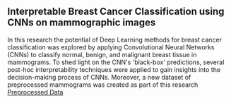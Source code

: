 ## Interpretable Breast Cancer Classification using CNNs on mammographic images

In this research the potential of Deep Learning methods for breast cancer classification was explored by applying Convolutional Neural Networks (CNNs) to classify normal, benign, and malignant breast tissue in mammograms. To shed light on the CNN's 'black-box' predictions, several post-hoc interpretability techniques were applied to gain insights into the decision-making process of CNNs. Moreover, a new dataset of preprocessed mammograms was created as part of this research [Preprocessed Data](https://github.com/annkristinbalve/Interpretable_Breast_Cancer_Classification/blob/main/Kaggle_Data.zip)
